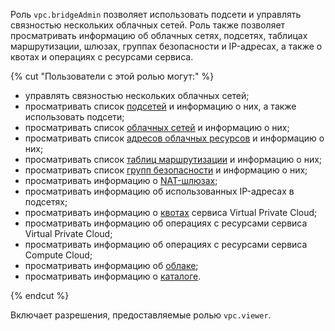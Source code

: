 Роль `vpc.bridgeAdmin` позволяет использовать подсети и управлять связностью нескольких облачных сетей. Роль также позволяет просматривать информацию об облачных сетях, подсетях, таблицах маршрутизации, шлюзах, группах безопасности и IP-адресах, а также о квотах и операциях с ресурсами сервиса.

{% cut "Пользователи с этой ролью могут:" %}

* управлять связностью нескольких облачных сетей;
* просматривать список [подсетей](../../vpc/concepts/network.md#subnet) и информацию о них, а также использовать подсети;
* просматривать список [облачных сетей](../../vpc/concepts/network.md#network) и информацию о них;
* просматривать список [адресов облачных ресурсов](../../vpc/concepts/address.md) и информацию о них;
* просматривать список [таблиц маршрутизации](../../vpc/concepts/static-routes.md#rt-vpc) и информацию о них;
* просматривать список [групп безопасности](../../vpc/concepts/security-groups.md) и информацию о них;
* просматривать информацию о [NAT-шлюзах](../../vpc/concepts/gateways.md);
* просматривать информацию об использованных IP-адресах в подсетях;
* просматривать информацию о [квотах](../../vpc/concepts/limits.md#vpc-quotas) сервиса Virtual Private Cloud;
* просматривать информацию об операциях с ресурсами сервиса Virtual Private Cloud;
* просматривать информацию об операциях с ресурсами сервиса Compute Cloud;
* просматривать информацию об [облаке](../../resource-manager/concepts/resources-hierarchy.md#cloud);
* просматривать информацию о [каталоге](../../resource-manager/concepts/resources-hierarchy.md#folder).

{% endcut %}

Включает разрешения, предоставляемые ролью `vpc.viewer`.